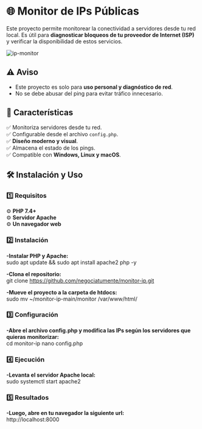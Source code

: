 # 🌐 Monitor de IPs Públicas  
Este proyecto permite monitorear la conectividad a servidores desde tu red local. Es útil para **diagnosticar bloqueos de tu proveedor de Internet (ISP)** y verificar la disponibilidad de estos servicios.  

![ip-monitor](https://github.com/user-attachments/assets/fcab05ae-e28f-4916-a62c-6f8e94bcf189)

## ⚠️ Aviso  
- Este proyecto es solo para **uso personal y diagnóstico de red**.  
- No se debe abusar del ping para evitar tráfico innecesario.
  
## 🚀 Características  
✅ Monitoriza servidores desde tu red.  
✅ Configurable desde el archivo `config.php`.  
✅ **Diseño moderno y visual**.  
✅ Almacena el estado de los pings.  
✅ Compatible con **Windows, Linux y macOS**.  

## 🛠️ Instalación y Uso  

### 1️⃣ Requisitos  
⚙️ **PHP 7.4+**  
⚙️ **Servidor Apache**  
⚙️ **Un navegador web**    

### 2️⃣ Instalación  
**-Instalar PHP y Apache:**  
sudo apt update && sudo apt install apache2 php -y

**-Clona el repositorio:**  
git clone https://github.com/negociatumente/monitor-ip.git

**-Mueve el proyecto a la carpeta de htdocs:**  
sudo mv ~/monitor-ip-main/monitor /var/www/html/

### 3️⃣ Configuración
**-Abre el archivo config.php y modifica las IPs según los servidores que quieras monitorizar:**  
cd monitor-ip
nano config.php

### 4️⃣ Ejecución
**-Levanta el servidor Apache local:**  
sudo systemctl start apache2

### 5️⃣ Resultados
**-Luego, abre en tu navegador la siguiente url:**    
http://localhost:8000
